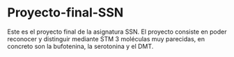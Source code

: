 # Proyecto-final-SSN
Este es el proyecto final de la asignatura SSN. El proyecto consiste en poder reconocer y distinguir mediante  STM 3 moléculas muy parecidas, en concreto son la bufotenina, la serotonina y el DMT.
